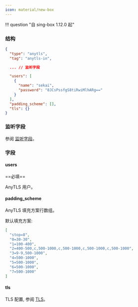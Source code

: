 ```yaml
---
icon: material/new-box
---
```


!!! question "自 sing-box 1.12.0 起"

### 结构

```json
{
  "type": "anytls",
  "tag": "anytls-in",

  ... // 监听字段

  "users": [
    {
      "name": "sekai",
      "password": "8JCsPssfgS8tiRwiMlhARg=="
    }
  ],
  "padding_scheme": [],
  "tls": {}
}
```

### 监听字段

参阅 [监听字段](/zh/configuration/shared/listen/)。

### 字段

#### users

==必填==

AnyTLS 用户。

#### padding_scheme

AnyTLS 填充方案行数组。

默认填充方案:

```json
[
  "stop=8",
  "0=30-30",
  "1=100-400",
  "2=400-500,c,500-1000,c,500-1000,c,500-1000,c,500-1000",
  "3=9-9,500-1000",
  "4=500-1000",
  "5=500-1000",
  "6=500-1000",
  "7=500-1000"
]
```

#### tls

TLS 配置, 参阅 [TLS](/zh/configuration/shared/tls/#inbound)。
